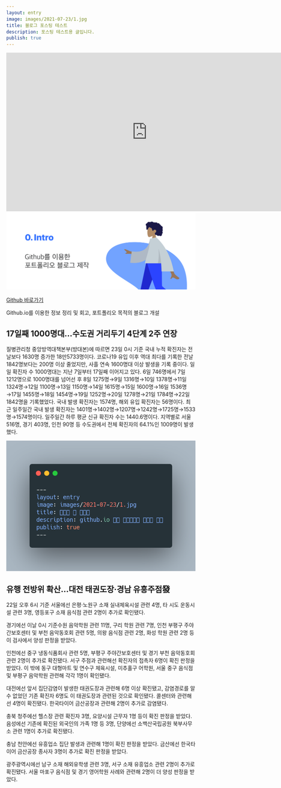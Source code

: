 ```yaml
---
layout: entry
image: images/2021-07-23/1.jpg
title: 블로그 포스팅 테스트
description: 포스팅 테스트용 글입니다.
publish: true
---
```


<iframe src='https://m.sports.naver.com/game/popupPlayer/TTEMTEAMFNL00020000' frameBorder='no' scrolling='no' marginWidth='0' marginHeight='0' WIDTH='750' HEIGHT='422' allow='autoplay' allowFullScreen></iframe>

<img src="/images/2021-07-23/1.jpg">

[Github 바로가기](https://github.com/jkty2002/jkty2002.github.io)

Github.io를 이용한 정보 정리 및 회고, 포트폴리오 목적의 블로그 개설

## 17일째 1000명대…수도권 거리두기 4단계 2주 연장

질병관리청 중앙방역대책본부(방대본)에 따르면 23일 0시 기준 국내 누적 확진자는 전날보다 1630명 증가한 18만5733명이다. 코로나19 유입 이후 역대 최다를 기록한 전날 1842명보다는 200명 이상 줄었지만, 사흘 연속 1600명대 이상 발생을 기록 중이다. 일일 확진자 수 1000명대는 지난 7일부터 17일째 이어지고 있다. 6일 746명에서 7일 1212명으로 1000명대를 넘어선 후 8일 1275명→9일 1316명→10일 1378명→11일 1324명→12일 1100명→13일 1150명→14일 1615명→15일 1600명→16일 1536명→17일 1455명→18일 1454명→19일 1252명→20일 1278명→21일 1784명→22일 1842명을 기록했었다. 국내 발생 확진자는 1574명, 해외 유입 확진자는 56명이다. 최근 일주일간 국내 발생 확진자는 1401명→1402명→1207명→1242명→1725명→1533명→1574명이다. 일주일간 하루 평균 신규 확진자 수는 1440.6명이다. 지역별로 서울 516명, 경기 403명, 인천 90명 등 수도권에서 전체 확진자의 64.1%인 1009명이 발생했다.

<img src="/images/2021-07-23/2.png">

## 유행 전방위 확산…대전 태권도장·경남 유흥주점發

22일 오후 6시 기준 서울에선 은평·노원구 소재 실내체육시설 관련 4명, 타 시도 운동시설 관련 3명, 영등포구 소재 음식점 관련 2명이 추가로 확인됐다.

경기에선 이날 0시 기준수원 음악학원 관련 11명, 구리 학원 관련 7명, 인천 부평구 주야간보호센터 및 부천 음악동호회 관련 5명, 의왕 음식점 관련 2명, 화성 학원 관련 2명 등이 검사에서 양성 판정을 받았다.

인천에선 중구 냉동식품회사 관련 5명, 부평구 주야간보호센터 및 경기 부천 음악동호회 관련 2명이 추가로 확진됐다. 서구 주점과 관련해선 확진자의 접촉자 6명이 확진 판정을 받았다. 이 밖에 동구 대형마트 및 연수구 체육시설, 미추홀구 어학원, 서울 중구 음식점 및 부평구 음악학원 관련해 각각 1명이 확인됐다.

대전에선 앞서 집단감염이 발생한 태권도장과 관련해 6명 이상 확진됐고, 감염경로를 알 수 없었던 기존 확진자 6명도 이 태권도장과 관련된 것으로 확인됐다. 콜센터와 관련해선 4명이 확진됐다. 한국타이어 금산공장과 관련해 2명이 추가로 감염됐다.

충북 청주에선 헬스장 관련 확진자 3명, 요양시설 근무자 1명 등이 확진 판정을 받았다. 음성에선 기존에 확진된 외국인의 가족 1명 등 3명, 단양에선 소백산국립공원 북부사무소 관련 1명이 추가로 확진됐다.

충남 천안에선 유흥업소 집단 발생과 관련해 1명이 확진 판정을 받았다. 금산에선 한국타이어 금산공장 종사자 3명이 추가로 확진 판정을 받았다.

광주광역시에선 남구 소재 해외유학생 관련 3명, 서구 소재 유흥업소 관련 2명이 추가로 확진됐다. 서울 마포구 음식점 및 경기 영어학원 사례와 관련해 2명이 더 양성 판정을 받았다.
